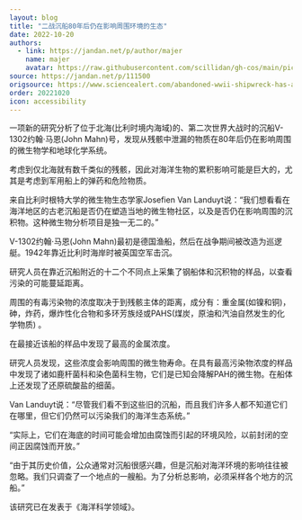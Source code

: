 ```yaml
---
layout: blog
title: "二战沉船80年后仍在影响周围环境的生态"
date: 2022-10-20
authors:
  - link: https://jandan.net/p/author/majer
    name: majer
    avatar: https://raw.githubusercontent.com/scillidan/gh-cos/main/picture-of-hakashmyr-grey.png
source: https://jandan.net/p/111500
origsource: https://www.sciencealert.com/abandoned-wwii-shipwreck-has-altered-the-oceans-microbiology-for-80-years
order: 20221020
icon: accessibility
---
```


一项新的研究分析了位于北海(比利时境内海域)的、第二次世界大战时的沉船V-1302约翰·马恩(John Mahn)号，发现从残骸中泄漏的物质在80年后仍在影响周围的微生物学和地球化学系统。

考虑到仅北海就有数千类似的残骸，因此对海洋生物的累积影响可能是巨大的，尤其是考虑到军用船上的弹药和危险物质。

来自比利时根特大学的微生物生态学家Josefien Van Landuyt说：“我们想看看在海洋地区的古老沉船是否仍在塑造当地的微生物社区，以及是否仍在影响周围的沉积物。这种微生物分析项目是独一无二的。”

V-1302约翰·马恩(John Mahn)最初是德国渔船，然后在战争期间被改造为巡逻艇。1942年靠近比利时海岸时被英国空军击沉。

研究人员在靠近沉船附近的十二个不同点上采集了钢船体和沉积物的样品，以查看污染的可能蔓延距离。

周围的有毒污染物的浓度取决于到残骸主体的距离，成分有：重金属(如镍和铜)，砷，炸药，爆炸性化合物和多环芳族烃或PAHS(煤炭，原油和汽油自然发生的化学物质) 。

在最接近该船的样品中发现了最高的金属浓度。

研究人员发现，这些浓度会影响周围的微生物寿命。在具有最高污染物浓度的样品中发现了诸如鹿杆菌科和染色菌科生物，它们是已知会降解PAH的微生物。在船体上还发现了还原硫酸盐的细菌。

Van Landuyt说：“尽管我们看不到这些旧的沉船，而且我们许多人都不知道它们在哪里，但它们仍然可以污染我们的海洋生态系统。”

“实际上，它们在海底的时间可能会增加由腐蚀而引起的环境风险，以前封闭的空间正因腐蚀而开放。”

“由于其历史价值，公众通常对沉船很感兴趣，但是沉船对海洋环境的影响往往被忽略。我们只调查了一个地点的一艘船。为了分析总影响，必须采样各个地方的沉船。”

该研究已在发表于《海洋科学领域》。